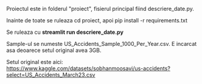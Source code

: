 Proiectul este in folderul "proiect", fisierul principal fiind descriere_date.py.

Inainte de toate se ruleaza cd proiect, apoi pip install -r requirements.txt

Se ruleaza cu **streamlit run descriere_date.py**

Sample-ul se numeste US_Accidents_Sample_1000_Per_Year.csv. E incarcat asa deoarece setul original avea 3GB. 

Setul original este aici: https://www.kaggle.com/datasets/sobhanmoosavi/us-accidents?select=US_Accidents_March23.csv
